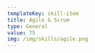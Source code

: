 ```yaml
---
templateKey: skill-item
title: Agile & Scrum
type: General
value: 75
img: /img/skills/agile.png
---
```


